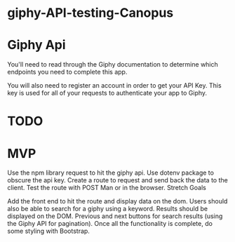 # giphy-API-testing-Canopus

# Giphy Api

You'll need to read through the Giphy documentation to determine which endpoints you need to complete this app.

You will also need to register an account in order to get your API Key. This key is used for all of your requests to authenticate your app to Giphy.

# TODO

# MVP

Use the npm library request to hit the giphy api.
Use dotenv package to obscure the api key.
Create a route to request and send back the data to the client.
Test the route with POST Man or in the browser.
Stretch Goals

Add the front end to hit the route and display data on the dom.
Users should also be able to search for a giphy using a keyword. Results should be displayed on the DOM.
Previous and next buttons for search results (using the Giphy API for pagination).
Once all the functionality is complete, do some styling with Bootstrap.